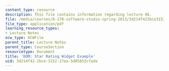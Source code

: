```yaml
---
content_type: resource
description: This file contains information regarding lecture 46.
file: /media/courses/6-170-software-studio-spring-2013/3d214f422bce315227ea5d05853cfada_MIT6_170S13_46-dom-stars.pdf
file_type: application/pdf
learning_resource_types:
- Lecture Notes
ocw_type: OCWFile
parent_title: Lecture Notes
parent_type: CourseSection
resourcetype: Document
title: 'DOM: Star Rating Widget Example'
uid: 3d214f42-2bce-3152-27ea-5d05853cfada
---
```

